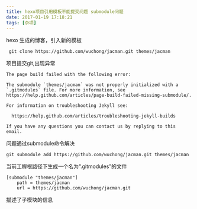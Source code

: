 ```yaml
---
title: hexo项目引用模板不能提交问题 submodule问题
date: 2017-01-19 17:18:21
tags: [杂项]
---
```

hexo 生成的博客，引入新的模板
 ```
  git clone https://github.com/wuchong/jacman.git themes/jacman

 ```
项目提交git,出现异常
```
The page build failed with the following error:

The submodule `themes/jacman` was not properly initialized with a `.gitmodules` file. For more information, see https://help.github.com/articles/page-build-failed-missing-submodule/.

For information on troubleshooting Jekyll see:

  https://help.github.com/articles/troubleshooting-jekyll-builds

If you have any questions you can contact us by replying to this email.
```

问题通过submodule命令解决
```
git submodule add https://github.com/wuchong/jacman.git themes/jacman
```
当前工程根路径下生成一个名为“.gitmodules”的文件
```
[submodule "themes/jacman"]
	path = themes/jacman
	url = https://github.com/wuchong/jacman.git
```
描述了子模块的信息